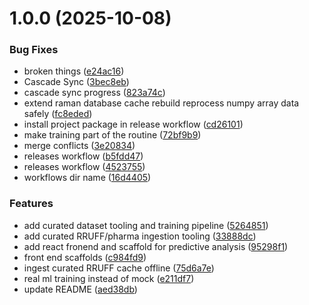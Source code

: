 # 1.0.0 (2025-10-08)


### Bug Fixes

* broken things ([e24ac16](https://github.com/patrickisgreat/tonkatsu-os/commit/e24ac16a64b4c10c7ef696fa6c6c9d746bd9ea69))
* Cascade Sync ([3bec8eb](https://github.com/patrickisgreat/tonkatsu-os/commit/3bec8eb2f626b91198c07f4c85bbccd6f5a5cd15))
* cascade sync progress ([823a74c](https://github.com/patrickisgreat/tonkatsu-os/commit/823a74ca8aa9b71c7ed50dc7016880afc56bd252))
* extend raman database cache rebuild reprocess numpy array data safely ([fc8eded](https://github.com/patrickisgreat/tonkatsu-os/commit/fc8eded4920c12b58dabba149aaf8344f0d4cf6a))
* install project package in release workflow ([cd26101](https://github.com/patrickisgreat/tonkatsu-os/commit/cd26101f7568475162d76b1aad4f6f3d82a1e63c))
* make training part of the routine ([72bf9b9](https://github.com/patrickisgreat/tonkatsu-os/commit/72bf9b9b4dfe10787cc22404b366645df5ffd7d3))
* merge conflicts ([3e20834](https://github.com/patrickisgreat/tonkatsu-os/commit/3e20834c621e348817e8237a523aad01b9b88ea1))
* releases workflow ([b5fdd47](https://github.com/patrickisgreat/tonkatsu-os/commit/b5fdd4752edcce9197103f288b2ac4d80f28332f))
* releases workflow ([4523755](https://github.com/patrickisgreat/tonkatsu-os/commit/452375594e486582272dc7ec2b128c6befc53513))
* workflows dir name ([16d4405](https://github.com/patrickisgreat/tonkatsu-os/commit/16d440549bcd196fec7368d32a027b7477beecd3))


### Features

* add curated dataset tooling and training pipeline ([5264851](https://github.com/patrickisgreat/tonkatsu-os/commit/52648514a56d06f6c5bce372f9d5027bfe2e2c18))
* add curated RRUFF/pharma ingestion tooling ([33888dc](https://github.com/patrickisgreat/tonkatsu-os/commit/33888dc255df47388d0398a50069cf1b2e061741))
* add react fronend and scaffold for predictive analysis ([95298f1](https://github.com/patrickisgreat/tonkatsu-os/commit/95298f1976513d260499d05eddce1ffe9db09212))
* front end scaffolds ([c984fd9](https://github.com/patrickisgreat/tonkatsu-os/commit/c984fd93cbfac77f42c3ccc8c76ab13c9c1757de))
* ingest curated RRUFF cache offline ([75d6a7e](https://github.com/patrickisgreat/tonkatsu-os/commit/75d6a7e651a2716cf30b3629446d16a3bf64e8c7))
* real ml training instead of mock ([e211df7](https://github.com/patrickisgreat/tonkatsu-os/commit/e211df7db46c6774ed9a7240dee6c578d5012d7a))
* update README ([aed38db](https://github.com/patrickisgreat/tonkatsu-os/commit/aed38dbd4c908a61a9352a65627ef52f0d8b8d62))
